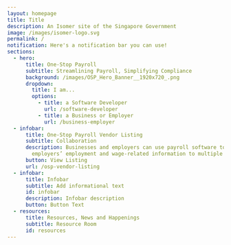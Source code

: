 ```yaml
---
layout: homepage
title: Title
description: An Isomer site of the Singapore Government
image: /images/isomer-logo.svg
permalink: /
notification: Here's a notification bar you can use!
sections:
  - hero:
      title: One-Stop Payroll
      subtitle: Streamlining Payroll, Simplifying Compliance
      background: /images/OSP_Hero_Banner__1920x720_.png
      dropdown:
        title: I am...
        options:
          - title: a Software Developer
            url: /software-developer
          - title: a Business or Employer
            url: /business-employer
  - infobar:
      title: One-Stop Payroll Vendor Listing
      subtitle: Collaboration
      description: Businesses and employers can use payroll software to submit
        employers’ employment and wage-related information to multiple agencies.
      button: View Listing
      url: /osp-vendor-listing
  - infobar:
      title: Infobar
      subtitle: Add informational text
      id: infobar
      description: Infobar description
      button: Button Text
  - resources:
      title: Resources, News and Happenings
      subtitle: Resource Room
      id: resources
---
```


